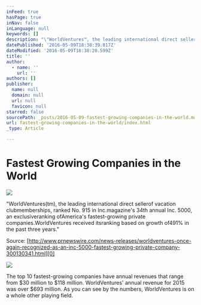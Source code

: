 ```yaml
---
inFeed: true
hasPage: true
inNav: false
inLanguage: null
keywords: []
description: "\"WorldVentures™, the leading international direct sellerof vacation clubmemberships, ranked No. 915 in Inc.magazine's 34th annual Inc. 5000, an exclusiveranking ofAmerica's fastest-growing private companies.WorldVentures received itsranking based on growth of491% in the past three years.\""
datePublished: '2016-05-09T18:38:39.817Z'
dateModified: '2016-05-09T18:38:20.599Z'
title: ''
author:
  - name: ''
    url: ''
authors: []
publisher:
  name: null
  domain: null
  url: null
  favicon: null
starred: false
sourcePath: _posts/2016-05-09-fastest-growing-companies-in-the-world.md
url: fastest-growing-companies-in-the-world/index.html
_type: Article

---
```

# Fastest Growing Companies in the World
![](https://the-grid-user-content.s3-us-west-2.amazonaws.com/6592ca2b-265e-4bdd-b730-8bbfb264951c.jpg)

"WorldVentures(tm), the leading international direct sellerof vacation clubmemberships, ranked No. 915 in Inc.magazine's 34th annual Inc. 5000, an exclusiveranking ofAmerica's fastest-growing private companies.WorldVentures received itsranking based on growth of491% in the past three years."

Source: [http://www.prnewswire.com/news-releases/worldventures-once-again-recognized-as-an-inc-5000-fastest-growing-private-company-300130341.html][0]

![](https://the-grid-user-content.s3-us-west-2.amazonaws.com/02e1f8f5-27ed-4d64-b42c-4d5a0523b682.png)

The top 10 fastest-growing companies have annual revenues that range from $30 million to $118 million. WorldVentures' annual revenue for 2015 was over $693 million. As you can see by the numbers, WorldVentures is on a whole other playing field.

[0]: http://www.prnewswire.com/news-releases/worldventures-once-again-recognized-as-an-inc-5000-fastest-growing-private-company-300130341.html